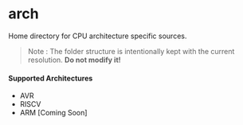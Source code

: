 # arch

Home directory for CPU architecture specific sources.

> Note : The folder structure is intentionally kept with the current resolution. **Do not modify it!**

#### Supported Architectures
* AVR
* RISCV
* ARM [Coming Soon]
